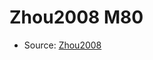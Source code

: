 <a name="material" />

# Zhou2008 M80
<script type="application/ld+json">
  {
    "@context": "https://schema.org/",
    "@type": "ChemicalSubstance",
    "http://purl.org/dc/terms/conformsTo":
      {
        "@type": "CreativeWork",
        "@id": "https://bioschemas.org/profiles/ChemicalSubstance/0.4-RELEASE/"
      },
    "@id": "https://egonw.github.io/nanowiki/nanowiki292.html#material",
    "name": "Zhou2008 M80",
    "sameAs": "http://127.0.0.1/mediawiki/index.php/Special:URIResolver/Zhou2008_M80"
  }
</script>


* Source: [Zhou2008](Zhou2008.md)
